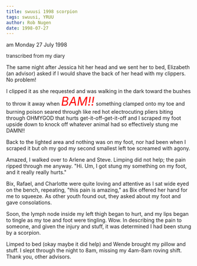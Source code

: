 ```yaml
---
title: swuusi 1998 scorpion
tags: swuusi, YRUU
author: Rob Nugen
date: 1998-07-27
---
```


<title>SWUUSI</title>

<p class=date>am Monday 27 July 1998</p>
<font size=-1>transcribed from my diary</font>

<p>The same night after Jessica hit her head and we sent her to bed, Elizabeth (an advisor) asked if I would shave the back of her head with my clippers.  No problem!

<p>I clipped it as she requested and was walking in the dark toward the bushes to throw it away when 
<font size="+3" color="FF0000"><em>BAM!!</em></font> something clamped onto my toe and burning poison seared through like red hot electrocuting pliers biting through OHMYGOD that hurts get-it-off-get-it-off and I scraped my foot upside down to knock off whatever animal had so effectively stung me DAMN!!

<p>Back to the lighted area and nothing was on my foot, nor had been when I scraped it but oh my god my second smallest left toe screamed with agony.

<p>Amazed, I walked over to Arlene and Steve. Limping did not help; the pain ripped through me anyway. "Hi. Um, I got stung my something on my foot, and it really really hurts."

<p>Bix, Rafael, and Charlotte were quite loving and attentive as I sat wide eyed on the bench, repeating, "this pain is amazing," as Bix offered her hand for me to squeeze.  As other youth found out, they asked about my foot and gave consolations.

<p>Soon, the lymph node inside my left thigh began to hurt, and my lips began to tingle as my toe and foot were tingling. Wow. 
In describing the pain to someone, and given the injury and stuff, it was determined I had been stung by a scorpion.

<p>Limped to bed (okay maybe it did help) and Wende brought my pillow and stuff. I slept through the night to 8am, missing my 4am-8am roving shift. Thank you, other advisors.
</p>
